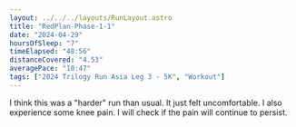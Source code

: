 ```yaml
---
layout: ../../../layouts/RunLayout.astro
title: "RedPlan-Phase-1-1"
date: "2024-04-29"
hoursOfSleep: "7"
timeElapsed: "48:56"
distanceCovered: "4.53"
averagePace: "10:47"
tags: ["2024 Trilogy Run Asia Leg 3 - 5K", "Workout"]
---
```


I think this was a "harder" run than usual. It just felt uncomfortable. I also experience some knee pain. I will check if the pain will continue to persist.
